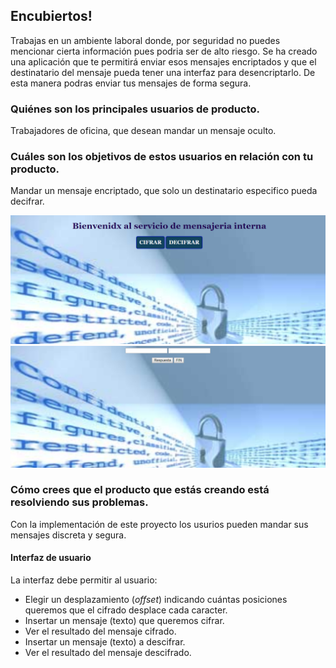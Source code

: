 ## Encubiertos!

Trabajas en un ambiente laboral donde, por seguridad no puedes mencionar cierta información pues podria ser de alto riesgo. Se ha creado una aplicación que te permitirá enviar esos mensajes encriptados y que el destinatario del mensaje pueda tener una interfaz para desencriptarlo. De esta manera podras enviar tus mensajes de forma segura.


### Quiénes son los principales usuarios de producto.
Trabajadores de oficina, que desean mandar un mensaje oculto.

### Cuáles son los objetivos de estos usuarios en relación con tu producto.
Mandar un mensaje encriptado, que solo un destinatario especifico pueda decifrar.

![Podra elegir si desea cifrar o decifrar](imagenesreadme/imagenreadme1.png)
![ingresa tu mensaje](imagenesreadme/imagenreadme2.png)

### Cómo crees que el producto que estás creando está resolviendo sus problemas.
Con la implementación de este proyecto los usurios pueden mandar sus mensajes discreta y segura.


#### Interfaz de usuario

La interfaz debe permitir al usuario:
- Elegir un desplazamiento (_offset_) indicando cuántas posiciones queremos que el cifrado desplace cada caracter.
- Insertar un mensaje (texto) que queremos cifrar.
- Ver el resultado del mensaje cifrado.
- Insertar un mensaje (texto) a descifrar.
- Ver el resultado del mensaje descifrado.

